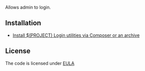 Allows admin to login.
  
## Installation
* [Install $(PROJECT) Login utilities via Composer or an archive](https://project.com/blog/project-login-utilities-extension-installation)

## License
The code is licensed under [EULA](https://magefan.com/end-user-license-agreement)
